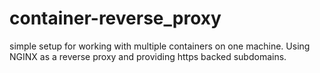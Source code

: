 # container-reverse_proxy

simple setup for working with multiple containers on one machine.
Using NGINX as a reverse proxy and providing https backed subdomains.